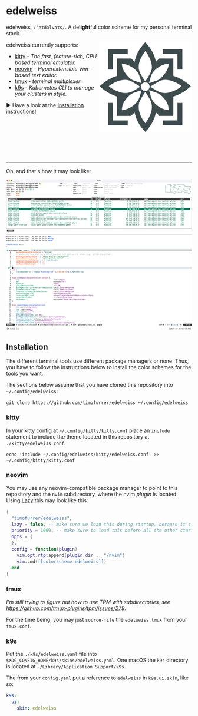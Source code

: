 # edelweiss

edelweiss, `/ˈeɪdəlvaɪs/`. A de**light**ful color scheme for my personal terminal stack.
<br>

<img align="right" width="50%" src="assets/logo_v1.png" />

edelweiss currently supports:

- [kitty](https://sw.kovidgoyal.net/kitty/) - *The fast, feature-rich, CPU based terminal emulator.*
- [neovim](https://neovim.io/) - *Hyperextensible Vim-based text editor.*
- [tmux](https://github.com/tmux/tmux) - *terminal multiplexer*.
- [k9s](https://k9scli.io/) - *Kubernetes CLI to manage your clusters in style.*

▶️  Have a look at the [Installation](#installation) instructions!

<br><br><br><br><br><br>

***

Oh, and that's how it may look like:

![edelweiss](assets/screenshot.png "edelweiss")

## Installation

The different terminal tools use different package managers or none.
Thus, you have to follow the instructions below to install the color schemes
for the tools you want.

The sections below assume that you have cloned this repository into
`~/.config/edelweiss`:

```shell
git clone https://github.com/timofurrer/edelweiss ~/.config/edelweiss
```

### kitty

In your kitty config at `~/.config/kitty/kitty.conf` place an `include` statement
to include the theme located in this repository at `./kitty/edelweiss.conf`.

```shell
echo 'include ~/.config/edelweiss/kitty/edelweiss.conf' >> ~/.config/kitty/kitty.conf
```

### neovim

You may use any neovim-compatible package manager to point to this repository and the
`nvim` subdirectory, where the nvim *plugin* is located.
Using [Lazy](https://github.com/folke/lazy.nvim#-plugin-spec) this may look like this:

```lua
{
  "timofurrer/edelweiss",
  lazy = false, -- make sure we load this during startup, because it's the main colorscheme
  priority = 1000, -- make sure to load this before all the other start plugins
  opts = {
  },
  config = function(plugin)
    vim.opt.rtp:append(plugin.dir .. "/nvim")
    vim.cmd([[colorscheme edelweiss]])
  end
}
```

### tmux

*I'm still trying to figure out how to use TPM with subdirectories,
see https://github.com/tmux-plugins/tpm/issues/279*.

For the time being, you may just `source-file` the `edelweiss.tmux`
from your `tmux.conf`.

### k9s

Put the `./k9s/edelweiss.yaml` file into `$XDG_CONFIG_HOME/k9s/skins/edelweiss.yaml`.
One macOS the `k9s` directory is located at `~/Library/Application Support/k9s`.

The from your `config.yaml` put a reference to `edelweiss` in `k9s.ui.skin`, like so:

```yaml
k9s:
  ui:
    skin: edelweiss
```
